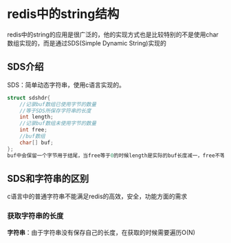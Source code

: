# redis中的string结构
redis中的string的应用是很广泛的，他的实现方式也是比较特别的不是使用char数组实现的，而是通过SDS(Simple Dynamic String)实现的
## SDS介绍
SDS：简单动态字符串，使用c语言实现的。
```c
struct sdshdr{
    //记录buf数组已使用字节的数量
    //等于SDS所保存字符串的长度
    int length; 
    //记录buf数组未使用字节的数量
    int free;
    //buf数组
    char[] buf;
};
buf中会保留一个字节用于结尾，当free等于0的时候length是实际的buf长度减一，free不等于0的时候length+free等于buf的长度
```
## SDS和字符串的区别
c语言中的普通字符串不能满足redis的高效，安全，功能方面的需求
### 获取字符串的长度
**字符串**：由于字符串没有保存自己的长度，在获取的时候需要遍历O(N)

















